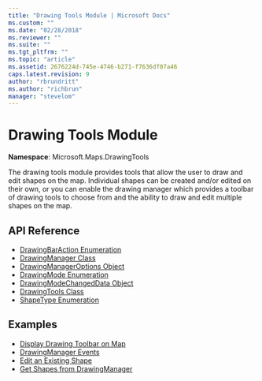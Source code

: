 ```yaml
---
title: "Drawing Tools Module | Microsoft Docs"
ms.custom: ""
ms.date: "02/28/2018"
ms.reviewer: ""
ms.suite: ""
ms.tgt_pltfrm: ""
ms.topic: "article"
ms.assetid: 2676224d-745e-4746-b271-f7636df07a46
caps.latest.revision: 9
author: "rbrundritt"
ms.author: "richbrun"
manager: "stevelom"
---
```

# Drawing Tools Module
**Namespace**: Microsoft.Maps.DrawingTools

The drawing tools module provides tools that allow the user to draw and edit shapes on the map. Individual shapes can be created and/or edited on their own, or you can enable the drawing manager which provides a toolbar of drawing tools to choose from and the ability to draw and edit multiple shapes on the map. 

## API Reference ##

* [DrawingBarAction Enumeration](../v8-web-control/drawingbaraction-enumeration.md)
* [DrawingManager Class](../v8-web-control/drawingmanager-class.md)
* [DrawingManagerOptions Object](../v8-web-control/drawingmanageroptions-object.md)
* [DrawingMode Enumeration](../v8-web-control/drawingmode-enumeration.md)
* [DrawingModeChangedData Object](../v8-web-control/drawingmodechangeddata-object.md)
* [DrawingTools Class](../v8-web-control/drawingtools-class.md)
* [ShapeType Enumeration](../v8-web-control/shapetype-enumeration.md)

## Examples ##

* [Display Drawing Toolbar on Map](../v8-web-control/display-drawing-toolbar-on-map.md)
* [DrawingManager Events](../v8-web-control/drawingmanager-events.md)
* [Edit an Existing Shape](../v8-web-control/edit-an-existing-shape.md) 
* [Get Shapes from DrawingManager](../v8-web-control/get-shapes-from-drawingmanager.md)
